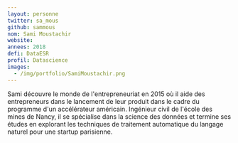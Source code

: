 ```yaml
---
layout: personne
twitter: sa_mous
github: sammous
nom: Sami Moustachir
website:
annees: 2018
defi: DataESR
profil: Datascience
images:
  - /img/portfolio/SamiMoustachir.png
---
```


Sami découvre le monde de l'entrepreneuriat en 2015 où il aide des
entrepreneurs dans le lancement de leur produit dans le cadre du
programme d'un accélérateur américain. Ingénieur civil de l'école des
mines de Nancy, il se spécialise dans la science des données et
termine ses études en explorant les techniques de traitement
automatique du langage naturel pour une startup parisienne.
